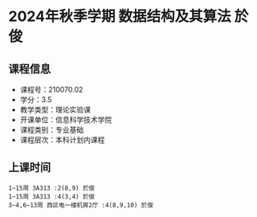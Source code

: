 # 2024年秋季学期 数据结构及其算法 於俊






## 课程信息

- 课程号：210070.02
- 学分：3.5
- 教学类型：理论实验课
- 开课单位：信息科学技术学院
- 课程类别：专业基础
- 课程层次：本科计划内课程

## 上课时间

```
1~15周 3A313 :2(8,9) 於俊
1~15周 3A313 :4(3,4) 於俊
3~4,6~13周 西区电一楼机房2厅 :4(8,9,10) 於俊
```

